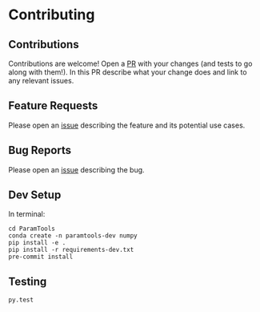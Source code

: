 # Contributing

Contributions
------------------------------
Contributions are welcome! Open a [PR][2] with your changes (and tests to go along with them!). In this PR describe what your change does and link to any relevant issues.

Feature Requests
----------------------------------
Please open an [issue][1] describing the feature and its potential use cases.

Bug Reports
-----------------------
Please open an [issue][1] describing the bug.

Dev Setup
------------------------
In terminal:

```
cd ParamTools
conda create -n paramtools-dev numpy
pip install -e .
pip install -r requirements-dev.txt
pre-commit install
```

Testing
-------------------
```
py.test
```


[1]: https://github.com/PSLmodels/ParamTools/issues
[2]: https://github.com/PSLmodels/ParamTools/pulls
